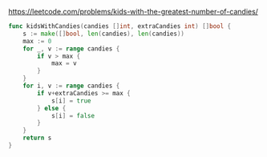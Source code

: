 https://leetcode.com/problems/kids-with-the-greatest-number-of-candies/

```go
func kidsWithCandies(candies []int, extraCandies int) []bool {
	s := make([]bool, len(candies), len(candies))
	max := 0
	for _, v := range candies {
		if v > max {
			max = v
		}
	}
	for i, v := range candies {
		if v+extraCandies >= max {
			s[i] = true
		} else {
			s[i] = false
		}
	}
	return s
}
```